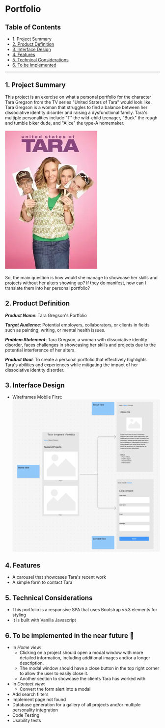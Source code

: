 # Portfolio

## Table of Contents

* [1. Project Summary](#1-project-summary)
* [2. Product Definition](#2-product-definition)
* [3. Interface Design](#3-interface-design)
* [4. Features](#4-features)
* [5. Technical Considerations](#5-technical-considerations)
* [6. To be implemented](#5-to-be-implemented)

***

## 1. Project Summary
This project is an exercise on what a personal portfolio for the character Tara Gregson from the TV series "United States of Tara" would look like. Tara Gregson is a woman that struggles to find a balance between her dissociative identity disorder and raising a dysfunctional family. Tara's multiple personalities include "T" the wild-child teenager, "Buck" the rough and tumble biker dude, and "Alice" the type-A homemaker.
<br>
<br>
![Poster](/src/assets/imgs/usot.webp)
<br>
<br>
So, the main question is how would she manage to showcase her skills and projects without her alters showing up? If they do manifest, how can I translate them into her personal portfolio?

## 2. Product Definition
_**Product Name**_: Tara Gregson's Portfolio

_**Target Audience**_: Potential employers, collaborators, or clients in fields such as painting, writing, or mental health issues.

_**Problem Statement**_: Tara Gregson, a woman with dissociative identity disorder, faces challenges in showcasing her skills and projects due to the potential interference of her alters.

_**Product Goal**_: To create a personal portfolio that effectively highlights Tara's abilities and experiences while mitigating the impact of her dissociative identity disorder.

## 3. Interface Design 
- Wireframes Mobile First:
![Main views navigation](/src/assets/imgs/main-wireframes.png)

## 4. Features
- A carousel that showcases Tara's recent work 
- A simple form to contact Tara

## 5. Technical Considerations
- This portfolio is a responsive SPA that uses Bootstrap v5.3 elements for styling
- It is built with Vanilla Javascript

## 6. To be implemented in the near future 🚧 
- In _Home view_:
    - Clicking on a project should open a modal window with more detailed information, including additional images and/or a longer description.
    - The modal window should have a close button in the top right corner to allow the user to easily close it.
    - Another section to showcase the clients Tara has worked with
- In _Contact view_:
    - Convert the form alert into a modal
- Add search filters
- Implement page not found
- Database generation for a gallery of all projects and/or multiple personality integration
- Code Testing
- Usability tests